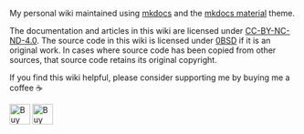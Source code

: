 My personal wiki maintained using [mkdocs][1] and the [mkdocs material][2] theme.

The documentation and articles in this wiki are licensed under [CC-BY-NC-ND-4.0][3]. The source code
in this wiki is licensed under [0BSD][4] if it is an original work. In cases where source code has
been copied from other sources, that source code retains its original copyright.

If you find this wiki helpful, please consider supporting me by buying me a coffee :coffee:

<a href='https://www.buymeacoffee.com/ayushnix' target='_blank' rel="noopener"><img height='36' style='border:0px;height:36px;' src='https://cdn.buymeacoffee.com/buttons/default-blue.png' border='0' alt='Buy Me a Coffee at buymeacoffee.com' /></a>
<a href='https://ko-fi.com/O5O64SQ4C' target='_blank' rel="noopener"><img height='36' style='border:0px;height:36px;' src='https://cdn.ko-fi.com/cdn/kofi1.png?v=2' border='0' alt='Buy Me a Coffee at ko-fi.com' /></a>

[1]: https://www.mkdocs.org
[2]: https://squidfunk.github.io/mkdocs-material
[3]: https://creativecommons.org/licenses/by-nc-nd/4.0/legalcode.txt
[4]: https://spdx.org/licenses/0BSD.html
